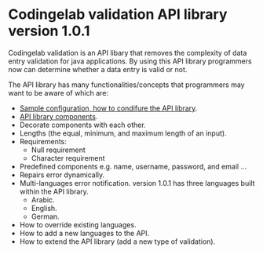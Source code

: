 # Codingelab validation API library version 1.0.1 

Codingelab validation is an API libary that removes the complexity of data entry validation for java applications. By using this API library programmers now can determine whether a data entry is valid or not. 

The API library has many functionalities/concepts that programmers may want to be aware of which are:
 - [Sample configuration, how to condifure the API library](https://github.com/codingelab/codingelab-validation/wiki/1.-API-library-configuration).
 - [API library components](https://github.com/codingelab/codingelab-validation/wiki/2.-API-library-components).
 - Decorate components with each other.
 - Lengths (the equal, minimum, and maximum length of an input).
 - Requirements:
   - Null requirement
   - Character requirement
 - Predefined components e.g. name, username, password, and email ...
 - Repairs error dynamically.
 - Multi-languages error notification. version 1.0.1 has three languages built within the API library.
    - Arabic.
    - English.
    - German.
 - How to override existing languages.
 - How to add a new languages to the API.
 - How to extend the API library (add a new type of validation).

